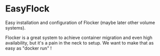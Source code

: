 # EasyFlock

Easy installation and configuration of Flocker (maybe later other volume systems).

Flocker is a great system to achieve container migration and even high availability,
but it's a pain in the neck to setup. We want to make that as easy as "docker run" !

